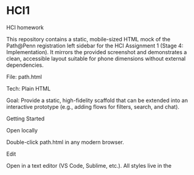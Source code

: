 # HCI1
HCI homework

This repository contains a static, mobile-sized HTML mock of the Path@Penn registration left sidebar for the HCI Assignment 1 (Stage 4: Implementation). It mirrors the provided screenshot and demonstrates a clean, accessible layout suitable for phone dimensions without external dependencies.

File: path.html

Tech: Plain HTML

Goal: Provide a static, high-fidelity scaffold that can be extended into an interactive prototype (e.g., adding flows for filters, search, and chat).


Getting Started

Open locally

Double-click path.html in any modern browser.

Edit

Open in a text editor (VS Code, Sublime, etc.). All styles live in the <style> block in the <head>.

File Structure (Single-File)

<head>

CSS variables (:root) for brand colors and radii

Base styles for page background and the phone frame

Component styles for the pill, search card, CTAs, filter list, and chat tile

<body>

.phone container (simulated device frame)

.sidebar block (red background)

Child elements in order: Pill → Search Card → CTAs → Filters → Chat

Attribution
The starter code in HTML/CSS for this assignment was drafted in collaboration with ChatGPT based on design direction from my drawn prototype. No third-party code was copied; all code is original to this project. 
